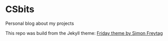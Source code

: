 # CSbits
Personal blog about my projects


This repo was build from the Jekyll theme: [Friday theme by Simon Freytag](https://sfreytag.github.io/friday-theme/)
